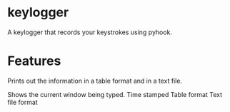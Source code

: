 # keylogger

A keylogger that records your keystrokes using pyhook.


# Features

Prints out the information in a table format and in a text file. 

Shows the current window being typed.
Time stamped
Table format
Text file format

